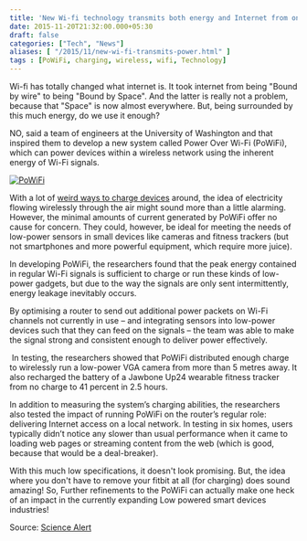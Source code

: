 ```yaml
---
title: 'New Wi-fi technology transmits both energy and Internet from one Router'
date: 2015-11-20T21:32:00.000+05:30
draft: false
categories: ["Tech", "News"]
aliases: [ "/2015/11/new-wi-fi-transmits-power.html" ]
tags : [PoWiFi, charging, wireless, wifi, Technology]
---
```


Wi-fi has totally changed what internet is. It took internet from being "Bound by wire" to being "Bound by Space". And the latter is really not a problem, because that "Space" is now almost everywhere. But, being surrounded by this much energy, do we use it enough?  
  
NO, said a team of engineers at the University of Washington and that inspired them to develop a new system called Power Over Wi-Fi (PoWiFi), which can power devices within a wireless network using the inherent energy of Wi-Fi signals.  
  

[![PoWiFi](https://2.bp.blogspot.com/-uqcqI6Omrw8/Vk9AhaM18xI/AAAAAAAAC4s/DaGOVtKD6-M/s640/powifi.jpg "Power over Wifi")](https://2.bp.blogspot.com/-uqcqI6Omrw8/Vk9AhaM18xI/AAAAAAAAC4s/DaGOVtKD6-M/s1600/powifi.jpg)

  
With a lot of [weird ways to charge devices](https://technologyinfinite.blogspot.in/2013/04/charge-your-iphone-by-shaking-it.html) around, the idea of electricity flowing wirelessly through the air might sound more than a little alarming. However, the minimal amounts of current generated by PoWiFi offer no cause for concern. They could, however, be ideal for meeting the needs of low-power sensors in small devices like cameras and fitness trackers (but not smartphones and more powerful equipment, which require more juice).  
  
In developing PoWiFi, the researchers found that the peak energy contained in regular Wi-Fi signals is sufficient to charge or run these kinds of low-power gadgets, but due to the way the signals are only sent intermittently, energy leakage inevitably occurs.  
  
By optimising a router to send out additional power packets on Wi-Fi channels not currently in use – and integrating sensors into low-power devices such that they can feed on the signals – the team was able to make the signal strong and consistent enough to deliver power effectively.  
  
 In testing, the researchers showed that PoWiFi distributed enough charge to wirelessly run a low-power VGA camera from more than 5 metres away. It also recharged the battery of a Jawbone Up24 wearable fitness tracker from no charge to 41 percent in 2.5 hours.  
  
In addition to measuring the system’s charging abilities, the researchers also tested the impact of running PoWiFi on the router’s regular role: delivering Internet access on a local network. In testing in six homes, users typically didn’t notice any slower than usual performance when it came to loading web pages or streaming content from the web (which is good, because that would be a deal-breaker).  
  
With this much low specifications, it doesn't look promising. But, the idea where you don't have to remove your fitbit at all (for charging) does sound amazing! So, Further refinements to the PoWiFi can actually make one heck of an impact in the currently expanding Low powered smart devices industries!  
  
Source: [Science Alert](https://www.sciencealert.com/new-wi-fi-technology-transmits-both-energy-and-internet-from-one-router?perpetual=yes&limitstart=1)